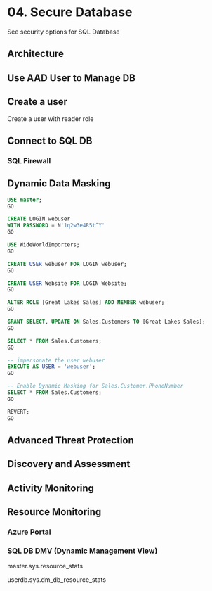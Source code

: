 # 04. Secure Database

See security options for SQL Database

## Architecture

## Use AAD User to Manage DB

## Create a user

Create a user with reader role

## Connect to SQL DB

### SQL Firewall 

## Dynamic Data Masking

```sql
USE master;
GO

CREATE LOGIN webuser 
WITH PASSWORD = N'1q2w3e4R5t^Y'
GO

USE WideWorldImporters;
GO

CREATE USER webuser FOR LOGIN webuser;
GO

CREATE USER Website FOR LOGIN Website;
GO

ALTER ROLE [Great Lakes Sales] ADD MEMBER webuser;
GO

GRANT SELECT, UPDATE ON Sales.Customers TO [Great Lakes Sales];
GO

SELECT * FROM Sales.Customers; 
GO

-- impersonate the user webuser
EXECUTE AS USER = 'webuser';
GO

-- Enable Dynamic Masking for Sales.Customer.PhoneNumber
SELECT * FROM Sales.Customers; 
GO

REVERT;
GO

```

## Advanced Threat Protection

## Discovery and Assessment 

## Activity Monitoring

## Resource Monitoring

### Azure Portal

### SQL DB DMV (Dynamic Management View)

master.sys.resource_stats

userdb.sys.dm_db_resource_stats

